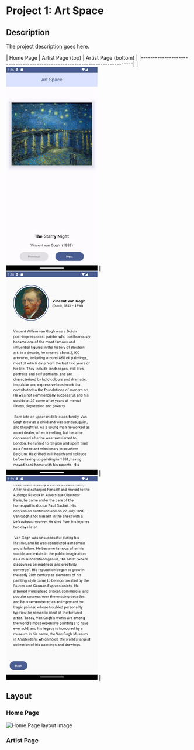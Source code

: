 # Project 1: Art Space

## Description
The project description goes here.

| Home Page       |       Artist Page  (top)      |      Artist Page (bottom) |
|--------------------------------------------------------------------------|
| ![Home Page image](./assets/homepage.png) | ![Artist Page top](./assets/artistpage-1.png) | ![Artist Page top](./assets/artistpage-2.png) |

<style type="text/css">
    img {
        width: 250px;
    }
</style>
## Layout

### Home Page

![Home Page layout image](https://developer.android.com/static/codelabs/basic-android-kotlin-compose-art-space/img/ab430785fcded354_960.png)


### Artist Page



